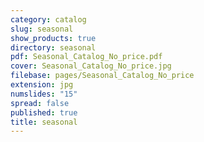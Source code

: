 ```yaml
---
category: catalog
slug: seasonal
show_products: true
directory: seasonal
pdf: Seasonal_Catalog_No_price.pdf
cover: Seasonal_Catalog_No_price.jpg
filebase: pages/Seasonal_Catalog_No_price
extension: jpg
numslides: "15"
spread: false
published: true
title: seasonal
---
```


